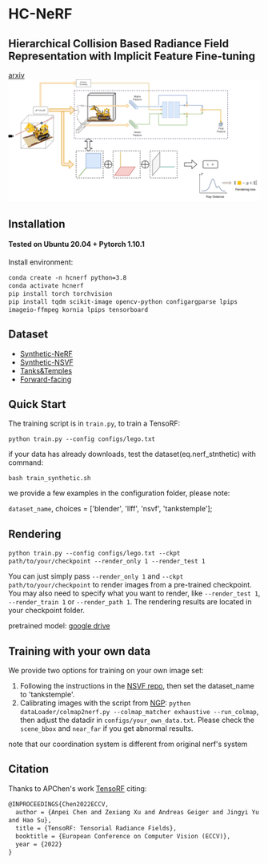# HC-NeRF
## Hierarchical Collision Based Radiance Field Representation with Implicit Feature Fine-tuning
[arxiv]()  
![image](./assets/pipeline_2nd.png)

## Installation

#### Tested on Ubuntu 20.04 + Pytorch 1.10.1 

Install environment:
```
conda create -n hcnerf python=3.8
conda activate hcnerf
pip install torch torchvision
pip install tqdm scikit-image opencv-python configargparse lpips imageio-ffmpeg kornia lpips tensorboard
```


## Dataset
* [Synthetic-NeRF](https://drive.google.com/drive/folders/128yBriW1IG_3NJ5Rp7APSTZsJqdJdfc1) 
* [Synthetic-NSVF](https://dl.fbaipublicfiles.com/nsvf/dataset/Synthetic_NSVF.zip)
* [Tanks&Temples](https://dl.fbaipublicfiles.com/nsvf/dataset/TanksAndTemple.zip)
* [Forward-facing](https://drive.google.com/drive/folders/128yBriW1IG_3NJ5Rp7APSTZsJqdJdfc1)



## Quick Start
The training script is in `train.py`, to train a TensoRF:

```
python train.py --config configs/lego.txt
```

if your data has already downloads, test the dataset(eq.nerf_stnthetic) with command:
```
bash train_synthetic.sh
```


we provide a few examples in the configuration folder, please note:

 `dataset_name`, choices = ['blender', 'llff', 'nsvf', 'tankstemple'];






## Rendering

```
python train.py --config configs/lego.txt --ckpt path/to/your/checkpoint --render_only 1 --render_test 1 
```

You can just simply pass `--render_only 1` and `--ckpt path/to/your/checkpoint` to render images from a pre-trained
checkpoint. You may also need to specify what you want to render, like `--render_test 1`, `--render_train 1` or `--render_path 1`.
The rendering results are located in your checkpoint folder. 

pretrained model: [google drive](https://drive.google.com/drive/folders/1kgEAVNDjS3ioN3aN-H7xgTrvfKRv6pX0?usp=drive_link)

## Training with your own data
We provide two options for training on your own image set:

1. Following the instructions in the [NSVF repo](https://github.com/facebookresearch/NSVF#prepare-your-own-dataset), then set the dataset_name to 'tankstemple'.
2. Calibrating images with the script from [NGP](https://github.com/NVlabs/instant-ngp/blob/master/docs/nerf_dataset_tips.md):
`python dataLoader/colmap2nerf.py --colmap_matcher exhaustive --run_colmap`, then adjust the datadir in `configs/your_own_data.txt`. Please check the `scene_bbox` and `near_far` if you get abnormal results.

note that our coordination system is different from original nerf's system
    

## Citation
Thanks to APChen's work [TensoRF](https://github.com/apchenstu/TensoRF)
citing:
```
@INPROCEEDINGS{Chen2022ECCV,
  author = {Anpei Chen and Zexiang Xu and Andreas Geiger and Jingyi Yu and Hao Su},
  title = {TensoRF: Tensorial Radiance Fields},
  booktitle = {European Conference on Computer Vision (ECCV)},
  year = {2022}
}
```
